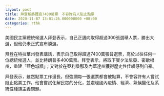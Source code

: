 ```yaml
---
layout: post
title: 拜登稱將獲逾7400萬票　不容許有人阻止點票
date: 2020-11-07 13:01:26.000000000 +08:00
categories: rthk
---
```


美國民主黨總統候選人拜登表示，自己正邁向取得超過300張選舉人票，勝出大選，但他仍未正式宣布勝選。

拜登在特拉華州發表講話，表示自己取得超過7400萬張普選票，高於以往任何一位總統候選人，並比特朗普多400萬票。拜登表示，將取下賓夕法尼亞、密歇根州，重建「藍色城牆」；又對於在亞利桑那及內華達州獲得歷史性佳績感到自豪。

拜登表示，雖然點票工作漫長，但強調每一張選票都會被點算，不會容許有人嘗試阻止點票工作。他會嘗試化解民眾的分化，並處理國內疫情、經濟、氣候變化及系統性種族主義問題。
